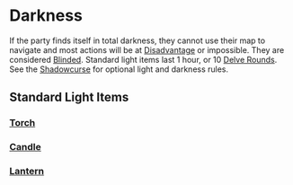 # Darkness

If the party finds itself in total darkness, they cannot use their map to navigate and most actions will be at [Disadvantage](../Game%20Procedures/Dice%20Rolls/Disadvantage.md) or impossible. They are considered [Blinded](../Conditions/Blinded.md). Standard light items last 1 hour, or 10 [Delve Rounds](../Game%20Procedures/Round.md#Delve%20Round). See the [Shadowcurse](Shadowcurse.md) for optional light and darkness rules.

## Standard Light Items

### [Torch](../Items/Individual%20Item%20Cards/Gear/1%20Coin/Torch.md)

### [Candle](../Items/Individual%20Item%20Cards/Gear/10%20Coins/Candle.md)

### [Lantern](../Items/Individual%20Item%20Cards/Gear/25%20Coins/Lantern.md)
